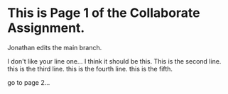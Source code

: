 #  This is Page 1 of the Collaborate Assignment.

Jonathan edits the main branch.

I don't like your line one... I think it should be this.
This is the second line.
this is the third line.
this is the fourth line.
this is the fifth.

go to page 2...

